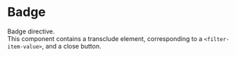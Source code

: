 # Badge

Badge directive.<br/>
This component contains a transclude element, corresponding to a ```<filter-item-value>```, and a close button.
[](codepen://sylvain-talend/jAGjRB?height=700&theme=0)